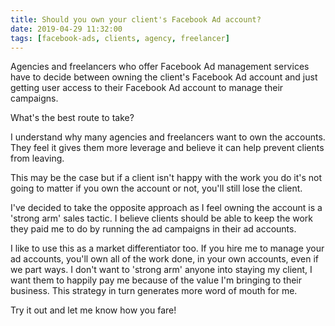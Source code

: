 ```yaml
---
title: Should you own your client's Facebook Ad account?
date: 2019-04-29 11:32:00
tags: [facebook-ads, clients, agency, freelancer]
---
```


Agencies and freelancers who offer Facebook Ad management services have to decide between owning the client's Facebook Ad account and just getting user access to their Facebook Ad account to manage their campaigns.

What's the best route to take?

I understand why many agencies and freelancers want to own the accounts. They feel it gives them more leverage and believe it can help prevent clients from leaving.

This may be the case but if a client isn't happy with the work you do it's not going to matter if you own the account or not, you'll still lose the client.

I've decided to take the opposite approach as I feel owning the account is a 'strong arm' sales tactic. I believe clients should be able to keep the work they paid me to do by running the ad campaigns in their ad accounts. 

I like to use this as a market differentiator too. If you hire me to manage your ad accounts, you'll own all of the work done, in your own accounts, even if we part ways. I don't want to 'strong arm' anyone into staying my client, I want them to happily pay me because of the value I'm bringing to their business. This strategy in turn generates more word of mouth for me.

Try it out and let me know how you fare! 